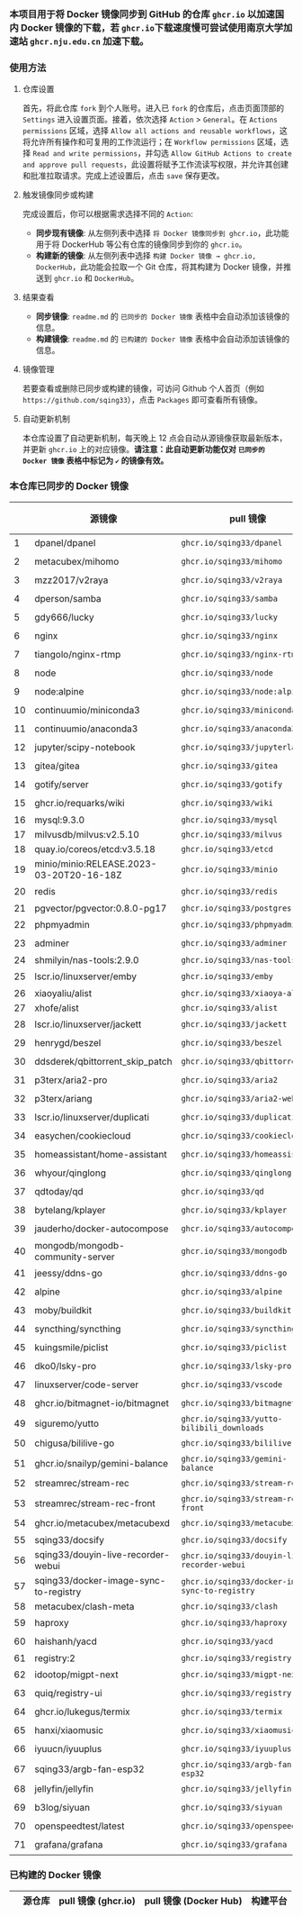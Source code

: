 ### 本项目用于将 Docker 镜像同步到 GitHub 的仓库 `ghcr.io` 以加速国内 Docker 镜像的下载，若 `ghcr.io`下载速度慢可尝试使用南京大学加速站 `ghcr.nju.edu.cn` 加速下载。

### 使用方法

1. 仓库设置

   首先，将此仓库 `fork` 到个人账号。进入已 `fork` 的仓库后，点击页面顶部的 `Settings` 进入设置页面。接着，依次选择 `Action` > `General`。在 `Actions permissions` 区域，选择 `Allow all actions and reusable workflows`，这将允许所有操作和可复用的工作流运行；在 `Workflow permissions` 区域，选择 `Read and write permissions`，并勾选 `Allow GitHub Actions to create and approve pull requests`，此设置将赋予工作流读写权限，并允许其创建和批准拉取请求。完成上述设置后，点击 `save` 保存更改。

2. 触发镜像同步或构建

   完成设置后，你可以根据需求选择不同的 `Action`:
   - **同步现有镜像**: 从左侧列表中选择 `将 Docker 镜像同步到 ghcr.io`，此功能用于将 DockerHub 等公有仓库的镜像同步到你的 `ghcr.io`。
   - **构建新的镜像**: 从左侧列表中选择 `构建 Docker 镜像 → ghcr.io, DockerHub`，此功能会拉取一个 Git 仓库，将其构建为 Docker 镜像，并推送到 `ghcr.io` 和 `DockerHub`。

3. 结果查看

   - **同步镜像**: `readme.md` 的 `已同步的 Docker 镜像` 表格中会自动添加该镜像的信息。
   - **构建镜像**: `readme.md` 的 `已构建的 Docker 镜像` 表格中会自动添加该镜像的信息。

4. 镜像管理

   若要查看或删除已同步或构建的镜像，可访问 Github 个人首页（例如 `https://github.com/sqing33`），点击 `Packages` 即可查看所有镜像。

5. 自动更新机制

   本仓库设置了自动更新机制，每天晚上 12 点会自动从源镜像获取最新版本，并更新 `ghcr.io` 上的对应镜像。**请注意：此自动更新功能仅对 `已同步的 Docker 镜像` 表格中标记为 `✔️` 的镜像有效。**

### 本仓库已同步的 Docker 镜像

|   | 源镜像 | pull 镜像 | docker-compose | 同步 |
| ---- | -------- | --------- | -------------- | ---- |
| 1   | dpanel/dpanel                            | `ghcr.io/sqing33/dpanel`                     | [yaml](https://github.com/sqing33/docker-image-sync/blob/main/docker-compose/dpanel.yaml)                     | ✔️   |
| 2   | metacubex/mihomo                         | `ghcr.io/sqing33/mihomo`                     | [yaml](https://github.com/sqing33/docker-image-sync/blob/main/docker-compose/mihomo.yaml)                     | ✔️   |
| 3   | mzz2017/v2raya                           | `ghcr.io/sqing33/v2raya`                     | [yaml](https://github.com/sqing33/docker-image-sync/blob/main/docker-compose/v2raya.yaml)                     | ✔️   |
| 4   | dperson/samba                            | `ghcr.io/sqing33/samba`                      | [yaml](https://github.com/sqing33/docker-image-sync/blob/main/docker-compose/samba.yaml)                      | ✔️   |
| 5   | gdy666/lucky                             | `ghcr.io/sqing33/lucky`                      | [yaml](https://github.com/sqing33/docker-image-sync/blob/main/docker-compose/lucky.yaml)                      | ✔️   |
| 6   | nginx                                    | `ghcr.io/sqing33/nginx`                      | [yaml](https://github.com/sqing33/docker-image-sync/blob/main/docker-compose/nginx.yaml)                      | ✔️   |
| 7   | tiangolo/nginx-rtmp                      | `ghcr.io/sqing33/nginx-rtmp`                 | [yaml](https://github.com/sqing33/docker-image-sync/blob/main/docker-compose/nginx-rtmp.yaml)                 | ✔️   |
| 8   | node                                     | `ghcr.io/sqing33/node`                       | [yaml](https://github.com/sqing33/docker-image-sync/blob/main/docker-compose/node.yaml)                       | ✔️   |
| 9   | node:alpine                              | `ghcr.io/sqing33/node:alpine`                | [yaml](https://github.com/sqing33/docker-image-sync/blob/main/docker-compose/node.yaml)                       | ✔️   |
| 10  | continuumio/miniconda3                   | `ghcr.io/sqing33/miniconda3`                 | [yaml](https://github.com/sqing33/docker-image-sync/blob/main/docker-compose/miniconda3.yaml)                 | ✔️   |
| 11  | continuumio/anaconda3                    | `ghcr.io/sqing33/anaconda3`                  | [yaml](https://github.com/sqing33/docker-image-sync/blob/main/docker-compose/anaconda3.yaml)                  | ✔️   |
| 12  | jupyter/scipy-notebook                   | `ghcr.io/sqing33/jupyterlab`                 | [yaml](https://github.com/sqing33/docker-image-sync/blob/main/docker-compose/jupyterlab.yaml)                 | ✔️   |
| 13  | gitea/gitea                              | `ghcr.io/sqing33/gitea`                      | [yaml](https://github.com/sqing33/docker-image-sync/blob/main/docker-compose/gitea.yaml)                      | ✔️   |
| 14  | gotify/server                            | `ghcr.io/sqing33/gotify`                     | [yaml](https://github.com/sqing33/docker-image-sync/blob/main/docker-compose/gotify.yaml)                     | ✔️   |
| 15  | ghcr.io/requarks/wiki                    | `ghcr.io/sqing33/wiki`                       | [yaml](https://github.com/sqing33/docker-image-sync/blob/main/docker-compose/wiki.yaml)                       | ✔️   |
| 16  | mysql:9.3.0                              | `ghcr.io/sqing33/mysql`                      | [yaml](https://github.com/sqing33/docker-image-sync/blob/main/docker-compose/mysql.yaml)                      | ❌   |
| 17  | milvusdb/milvus:v2.5.10                  | `ghcr.io/sqing33/milvus`                     | [yaml](https://github.com/sqing33/docker-image-sync/blob/main/docker-compose/milvus.yaml)                     | ❌   |
| 18  | quay.io/coreos/etcd:v3.5.18              | `ghcr.io/sqing33/etcd`                       | [yaml](https://github.com/sqing33/docker-image-sync/blob/main/docker-compose/etcd.yaml)                       | ❌   |
| 19  | minio/minio:RELEASE.2023-03-20T20-16-18Z | `ghcr.io/sqing33/minio`                      | [yaml](https://github.com/sqing33/docker-image-sync/blob/main/docker-compose/minio.yaml)                      | ❌   |
| 20  | redis                                    | `ghcr.io/sqing33/redis`                      | [yaml](https://github.com/sqing33/docker-image-sync/blob/main/docker-compose/redis.yaml)                      | ✔️   |
| 21  | pgvector/pgvector:0.8.0-pg17             | `ghcr.io/sqing33/postgres`                   | [yaml](https://github.com/sqing33/docker-image-sync/blob/main/docker-compose/postgres.yaml)                   | ❌   |
| 22  | phpmyadmin                               | `ghcr.io/sqing33/phpmyadmin`                 | [yaml](https://github.com/sqing33/docker-image-sync/blob/main/docker-compose/phpmyadmin.yaml)                 | ✔️   |
| 23  | adminer                                  | `ghcr.io/sqing33/adminer`                    | [yaml](https://github.com/sqing33/docker-image-sync/blob/main/docker-compose/adminer.yaml)                    | ✔️   |
| 24  | shmilyin/nas-tools:2.9.0                 | `ghcr.io/sqing33/nas-tools`                  | [yaml](https://github.com/sqing33/docker-image-sync/blob/main/docker-compose/nas-tools.yaml)                  | ❌   |
| 25  | lscr.io/linuxserver/emby                 | `ghcr.io/sqing33/emby`                       | [yaml](https://github.com/sqing33/docker-image-sync/blob/main/docker-compose/emby.yaml)                       | ✔️   |
| 26  | xiaoyaliu/alist                          | `ghcr.io/sqing33/xiaoya-alist`               | [yaml](https://github.com/sqing33/docker-image-sync/blob/main/docker-compose/alist.yaml)                      | ❌   |
| 27  | xhofe/alist                              | `ghcr.io/sqing33/alist`                      | [yaml](https://github.com/sqing33/docker-image-sync/blob/main/docker-compose/alist.yaml)                      | ❌   |
| 28  | lscr.io/linuxserver/jackett              | `ghcr.io/sqing33/jackett`                    | [yaml](https://github.com/sqing33/docker-image-sync/blob/main/docker-compose/jackett.yaml)                    | ✔️   |
| 29  | henrygd/beszel                           | `ghcr.io/sqing33/beszel`                     | [yaml](https://github.com/sqing33/docker-image-sync/blob/main/docker-compose/beszel.yaml)                     | ✔️   |
| 30  | ddsderek/qbittorrent_skip_patch          | `ghcr.io/sqing33/qbittorrent`                | [yaml](https://github.com/sqing33/docker-image-sync/blob/main/docker-compose/qbittorrent.yaml)                | ✔️   |
| 31  | p3terx/aria2-pro                         | `ghcr.io/sqing33/aria2`                      | [yaml](https://github.com/sqing33/docker-image-sync/blob/main/docker-compose/aria2.yaml)                      | ✔️   |
| 32  | p3terx/ariang                            | `ghcr.io/sqing33/aria2-webui`                | [yaml](https://github.com/sqing33/docker-image-sync/blob/main/docker-compose/aria2-webui.yaml)                | ✔️   |
| 33  | lscr.io/linuxserver/duplicati            | `ghcr.io/sqing33/duplicati`                  | [yaml](https://github.com/sqing33/docker-image-sync/blob/main/docker-compose/duplicati.yaml)                  | ✔️   |
| 34  | easychen/cookiecloud                     | `ghcr.io/sqing33/cookiecloud`                | [yaml](https://github.com/sqing33/docker-image-sync/blob/main/docker-compose/cookiecloud.yaml)                | ✔️   |
| 35  | homeassistant/home-assistant             | `ghcr.io/sqing33/homeassistant`              | [yaml](https://github.com/sqing33/docker-image-sync/blob/main/docker-compose/homeassistant.yaml)              | ✔️   |
| 36  | whyour/qinglong                          | `ghcr.io/sqing33/qinglong`                   | [yaml](https://github.com/sqing33/docker-image-sync/blob/main/docker-compose/qinglong.yaml)                   | ✔️   |
| 37  | qdtoday/qd                               | `ghcr.io/sqing33/qd`                         | [yaml](https://github.com/sqing33/docker-image-sync/blob/main/docker-compose/qd.yaml)                         | ✔️   |
| 38  | bytelang/kplayer                         | `ghcr.io/sqing33/kplayer`                    | [yaml](https://github.com/sqing33/docker-image-sync/blob/main/docker-compose/kplayer.yaml)                    | ✔️   |
| 39  | jauderho/docker-autocompose              | `ghcr.io/sqing33/autocompose`                | [yaml](https://github.com/sqing33/docker-image-sync/blob/main/docker-compose/autocompose.yaml)                | ✔️   |
| 40  | mongodb/mongodb-community-server         | `ghcr.io/sqing33/mongodb`                    | [yaml](https://github.com/sqing33/docker-image-sync/blob/main/docker-compose/mongodb.yaml)                    | ✔️   |
| 41  | jeessy/ddns-go                           | `ghcr.io/sqing33/ddns-go`                    | [yaml](https://github.com/sqing33/docker-image-sync/blob/main/docker-compose/ddns-go.yaml)                    | ✔️   |
| 42  | alpine                                   | `ghcr.io/sqing33/alpine`                     | [yaml](https://github.com/sqing33/docker-image-sync/blob/main/docker-compose/alpine.yaml)                     | ✔️   |
| 43  | moby/buildkit                            | `ghcr.io/sqing33/buildkit`                   | [yaml](https://github.com/sqing33/docker-image-sync/blob/main/docker-compose/buildkit.yaml)                   | ✔️   |
| 44  | syncthing/syncthing                      | `ghcr.io/sqing33/syncthing`                  | [yaml](https://github.com/sqing33/docker-image-sync/blob/main/docker-compose/syncthing.yaml)                  | ✔️   |
| 45  | kuingsmile/piclist                       | `ghcr.io/sqing33/piclist`                    | [yaml](https://github.com/sqing33/docker-image-sync/blob/main/docker-compose/piclist.yaml)                    | ✔️   |
| 46  | dko0/lsky-pro                            | `ghcr.io/sqing33/lsky-pro`                   | [yaml](https://github.com/sqing33/docker-image-sync/blob/main/docker-compose/lsky-pro.yaml)                   | ✔️   |
| 47  | linuxserver/code-server                  | `ghcr.io/sqing33/vscode`                     | [yaml](https://github.com/sqing33/docker-image-sync/blob/main/docker-compose/vscode.yaml)                     | ✔️   |
| 48  | ghcr.io/bitmagnet-io/bitmagnet           | `ghcr.io/sqing33/bitmagnet`                  | [yaml](https://github.com/sqing33/docker-image-sync/blob/main/docker-compose/bitmagnet.yaml)                  | ✔️   |
| 49  | siguremo/yutto                           | `ghcr.io/sqing33/yutto-bilibili_downloads`   | [yaml](https://github.com/sqing33/docker-image-sync/blob/main/docker-compose/yutto-bilibili_downloads.yaml)   | ✔️   |
| 50  | chigusa/bililive-go                      | `ghcr.io/sqing33/bililive-go`                | [yaml](https://github.com/sqing33/docker-image-sync/blob/main/docker-compose/bililive-go.yaml)                | ✔️   |
| 51  | ghcr.io/snailyp/gemini-balance           | `ghcr.io/sqing33/gemini-balance`             | [yaml](https://github.com/sqing33/docker-image-sync/blob/main/docker-compose/gemini-balance.yaml)             | ✔️   |
| 52  | streamrec/stream-rec                     | `ghcr.io/sqing33/stream-rec`                 | [yaml](https://github.com/sqing33/docker-image-sync/blob/main/docker-compose/stream-rec.yaml)                 | ✔️   |
| 53  | streamrec/stream-rec-front               | `ghcr.io/sqing33/stream-rec-front`           | [yaml](https://github.com/sqing33/docker-image-sync/blob/main/docker-compose/stream-rec-front.yaml)           | ✔️   |
| 54  | ghcr.io/metacubex/metacubexd             | `ghcr.io/sqing33/metacubexd`                 | [yaml](https://github.com/sqing33/docker-image-sync/blob/main/docker-compose/metacubexd.yaml)                 | ✔️   |
| 55  | sqing33/docsify                          | `ghcr.io/sqing33/docsify`                    | [yaml](https://github.com/sqing33/docker-image-sync/blob/main/docker-compose/docify.yaml)                     | ❌   |
| 56  | sqing33/douyin-live-recorder-webui       | `ghcr.io/sqing33/douyin-live-recorder-webui` | [yaml](https://github.com/sqing33/docker-image-sync/blob/main/docker-compose/douyin-live-recorder-webui.yaml) | ❌   |
| 57  | sqing33/docker-image-sync-to-registry | `ghcr.io/sqing33/docker-image-sync-to-registry`  | [yaml](https://github.com/sqing33/docker-image-sync/blob/main/docker-compose/docker-image-sync-to-registry.yaml) | ❌ |
| 58  | metacubex/clash-meta           | `ghcr.io/sqing33/clash`                          | [yaml](https://github.com/sqing33/docker-image-sync/blob/main/docker-compose/clash.yaml)             | ❌ |
| 59  | haproxy                        | `ghcr.io/sqing33/haproxy`                        | [yaml](https://github.com/sqing33/docker-image-sync/blob/main/docker-compose/haproxy.yaml)           | ✔️ |
| 60  | haishanh/yacd                  | `ghcr.io/sqing33/yacd`                           | [yaml](https://github.com/sqing33/docker-image-sync/blob/main/docker-compose/yacd.yaml)              | ✔️ |
| 61  | registry:2                     | `ghcr.io/sqing33/registry`                       | [yaml](https://github.com/sqing33/docker-image-sync/blob/main/docker-compose/registry.yaml)          | ❌ |
| 62  | idootop/migpt-next             | `ghcr.io/sqing33/migpt-next`                     | [yaml](https://github.com/sqing33/docker-image-sync/blob/main/docker-compose/migpt-next.yaml)        | ✔️ |
| 63  | quiq/registry-ui               | `ghcr.io/sqing33/registry-ui`                    | [yaml](https://github.com/sqing33/docker-image-sync/blob/main/docker-compose/registry-ui.yaml)       | ✔️ |
| 64  | ghcr.io/lukegus/termix         | `ghcr.io/sqing33/termix`                         | [yaml](https://github.com/sqing33/docker-image-sync/blob/main/docker-compose/termix.yaml)            | ✔️ |
| 65  | hanxi/xiaomusic                | `ghcr.io/sqing33/xiaomusic`                      | [yaml](https://github.com/sqing33/docker-image-sync/blob/main/docker-compose/xiaomusic.yaml)         | ✔️ |
| 66  | iyuucn/iyuuplus                | `ghcr.io/sqing33/iyuuplus`                       | [yaml](https://github.com/sqing33/docker-image-sync/blob/main/docker-compose/iyuuplus.yaml)          | ✔️ |
| 67  | sqing33/argb-fan-esp32         | `ghcr.io/sqing33/argb-fan-esp32`                 | [yaml](https://github.com/sqing33/docker-image-sync/blob/main/docker-compose/argb-fan-esp32.yaml)    | ✔️ |
| 68  | jellyfin/jellyfin              | `ghcr.io/sqing33/jellyfin`                       | [yaml](https://github.com/sqing33/docker-image-sync/blob/main/docker-compose/jellyfin.yaml)          | ✔️ |
| 69  | b3log/siyuan                   | `ghcr.io/sqing33/siyuan`                         | [yaml](https://github.com/sqing33/docker-image-sync/blob/main/docker-compose/siyuan.yaml)            | ✔️ |
| 70  | openspeedtest/latest           | `ghcr.io/sqing33/openspeedtest`                  | [yaml](https://github.com/sqing33/docker-image-sync/blob/main/docker-compose/openspeedtest.yaml)     | ✔️ |
| 71  | grafana/grafana                | `ghcr.io/sqing33/grafana`                        | [yaml](https://github.com/sqing33/docker-image-sync/blob/main/docker-compose/grafana.yaml)           | ✔️ |

### 已构建的 Docker 镜像

|   | 源仓库 | pull 镜像 (ghcr.io) | pull 镜像 (Docker Hub) | 构建平台 |
|---|---|---|---|---|
